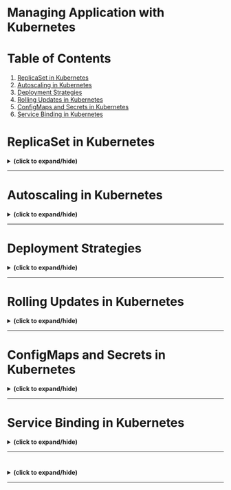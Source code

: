 # Managing Application with Kubernetes

# Table of Contents
1. [ReplicaSet in Kubernetes](#replica_set)
2. [Autoscaling in Kubernetes](#autoscaling)
3. [Deployment Strategies](#deployment_strategies)
4. [Rolling Updates in Kubernetes](#rolling_updates)
5. [ConfigMaps and Secrets in Kubernetes](#configMaps_and_secrets)
6. [Service Binding in Kubernetes](#servic_binding)




<a id="replica_set"></a>
# ReplicaSet in Kubernetes
<details close>
<summary><b>(click to expand/hide)</b></summary>
<!-- MarkdownTOC -->

## Overview
- A ReplicaSet ensures that a specified number of pod replicas are running at any given time.
- It is crucial for ensuring high availability, handling outages, and accommodating application demand.

## Limitations of Single-Pod Deployments
Single pods can't:
- Handle increased load through load balancing.
- Provide redundancy (single point of failure).
- Ensure high availability or automatic restarts during outages.

## Benefits of ReplicaSet
- **Scalability & Redundancy**: Adjusts the number of running pods to meet the desired state.
- **Failure Handling**: Automatically replaces failed pods.
- **Controlled by Deployment**: It's recommended to manage ReplicaSets through deployments for additional features.

## How ReplicaSet Works
- Doesn't own pods but uses labels to identify which pods to manage.
- Ensures the actual running pods match the desired state.
- Created automatically through deployments.

## Working with ReplicaSet
- A ReplicaSet is generated by default when a deployment is created.
- You can create a ReplicaSet directly using a YAML file with `kind: ReplicaSet`.
- Recommended to use within a deployment for added benefits and easier management.

## Commands for Managing ReplicaSet
- Create a deployment: `kubectl create -f deployment.yaml`
- Check created ReplicaSet: `kubectl get ReplicaSet`
- Create a ReplicaSet directly: `kubectl create -f replicaset.yaml`
- Scale a deployment: `kubectl scale deployment <DEPLOYMENT_NAME> --replicas=3`
- Check running pods: `kubectl get pods`
- Delete a pod: `kubectl delete pod <POD_NAME>`

## Scaling and Desired State
- ReplicaSets allow for scaling operations by adjusting the number of replicas.
- They continuously monitor and maintain the state of pods to ensure it matches the desired configuration.
- If a pod is manually deleted or added, the ReplicaSet takes action to correct the total count back to the desired state.

## Best Practices
- While ReplicaSets can be created directly, it's a best practice to use deployments.
- Deployments offer additional features, including rolling updates.

## Conclusion
- ReplicaSets are essential for high availability, scaling, and resilience in Kubernetes applications.
- They work best under the management of deployments for streamlined updates and features.

## Additional Resources
- More on Kubernetes ReplicaSets can be found in the [official documentation](https://kubernetes.io/docs/concepts/workloads/controllers/replicaset/).

<!-- /MarkdownTOC -->
</details>

---

<a id="autoscaling"></a>
# Autoscaling in Kubernetes
<details close>
<summary><b>(click to expand/hide)</b></summary>
<!-- MarkdownTOC -->

## Overview
Autoscaling optimizes resource usage and costs by automatically adjusting the number of running instances or resources in response to current demand.

### Objectives
- Understand what autoscaling is.
- Identify the types of autoscalers in Kubernetes.
- Learn how each autoscaler operates.

## Types of Autoscalers

### 1. Horizontal Pod Autoscaler (HPA)
- Adjusts the number of pod instances in a deployment or ReplicaSet.
- Operates based on CPU utilization or other select metrics.
- Responds to the workload changes by scaling the number of pods up or down.

#### How HPA Works
- Metrics like CPU utilization trigger scaling actions.
- As demand increases, HPA increases the number of pods ("scaling out").
- When demand drops, HPA decreases the number of pods ("scaling in").

### 2. Vertical Pod Autoscaler (VPA)
- Adjusts the compute resources of containers in pods.
- Increases or decreases the CPU and memory reservations as needed.
- Not typically used alongside HPA for the same resource metrics.

#### How VPA Works
- VPA adjusts the resources of the pods (CPU, memory) based on demand.
- During high demand, VPA increases resources ("scaling up").
- As demand decreases, it reduces the resources ("scaling down").

### 3. Cluster Autoscaler (CA)
- Adjusts the size of the Kubernetes cluster.
- Adds or removes nodes from the cluster based on the overall demand.

#### How CA Works
- When pod requests increase, CA adds new nodes to the cluster.
- CA removes nodes during low demand to optimize resource usage and costs.

## Key Takeaways
- Autoscalers ensure efficient use of resources in a Kubernetes cluster.
- HPA, VPA, and CA serve different purposes and can sometimes be used in combination for effective scaling.
- It's essential to choose the right type of autoscaler based on workload requirements and cost considerations.

## Best Practices
- Use `autoscale` command for HPA instead of manual configuration for ease of use.
- Don't use VPA and HPA together on the same CPU/memory metrics.
- Analyze specific needs to choose the appropriate autoscaler or combination of autoscalers.

<!-- /MarkdownTOC -->
</details>

---

<a id="deployment_strategies"></a>
# Deployment Strategies
<details close>
<summary><b>(click to expand/hide)</b></summary>
<!-- MarkdownTOC -->

## Overview

A Kubernetes deployment strategy defines an application’s lifecycle, ensuring the desired state for objects and applications is achieved and maintained automatically. These strategies minimize risk during deployment.

Kubernetes deployment strategies enable you to:
- Deploy, update, or rollback ReplicaSets, Pods, Services, and Applications
- Pause/Resume Deployments
- Scale Deployments either manually or automatically

## Types of Deployment Strategies

There are several deployment strategies, including:
- Recreate
- Rolling
- Blue/Green
- Canary
- A/B testing
- Shadow

Each strategy has its unique approach and use cases. They can be used independently or combined, depending on the deployment requirements.

### Recreate Strategy
![recreate_strategy](./images/recreate_strategy.png)
The recreate strategy involves stopping all existing Pods and starting new ones.

#### Steps
1. Prepare the new application version (v2).
2. Shut down all current version (v1) Pods.
3. Deploy the new version (v2) Pods.

#### Pros and Cons
- **Pros**: Simple setup
- **Cons**: Downtime during redeployment

### Rolling Strategy
![rolling(ramped)strategy](./images/rolling(ramped)strategy.png)
The rolling update strategy incrementally replaces Pods with new ones.

#### Steps
1. Release the new application version.
2. Replace each existing Pod with a new version, one after another.
3. The process continues until all Pods are updated.

#### Pros and Cons
- **Pros**: Zero downtime, suitable for stateful applications
- **Cons**: Slower deployment, no traffic control

### Blue/Green Strategy
![blue_green_strategy](./images/blue_green_strategy.png)
This strategy involves having two identical production environments (blue and green).

#### Steps
1. The 'green' environment is set up with the new version.
2. Once ready, the traffic is switched from 'blue' to 'green'.
3. For rollback, traffic is redirected to 'blue'.

#### Pros and Cons
- **Pros**: Instant rollback, no downtime
- **Cons**: High resource cost, demands extensive testing

### Canary Strategy
![canary_strategy](./images/canary_strategy.png)
The canary release strategy exposes a subset of users to the new application version.

#### Steps
1. Deploy the new version.
2. Route a small percentage of traffic to the new version.
3. Gradually increase traffic as confidence grows.

#### Pros and Cons
- **Pros**: Reduced risk due to phased rollout
- **Cons**: More complex setup, slower complete rollout

### A/B Testing Strategy
![a_b_testing_strategy](./images/a_b_testing_strategy.png)
A/B testing involves providing two versions to different user sets.

#### Steps
1. Release both versions of the application.
2. Direct user segments to each version based on specific criteria.
3. Analyze performance and user feedback.

#### Pros and Cons
- **Pros**: Direct feedback, control over traffic distribution
- **Cons**: Complexity, requires advanced traffic routing

### Shadow Strategy
![shadow_strategy](./images/shadow_strategy.png)
The shadow strategy deploys a 'shadow' version alongside the live version.

#### Steps
1. Duplicate live traffic to the shadow version.
2. The shadow version processes requests but doesn't impact the live system.

#### Pros and Cons
- **Pros**: Real-world testing without user impact
- **Cons**: High resource cost, doesn't capture user interaction

## Deployment Strategies Summary

| Strategy  | Zero Downtime | Real Traffic Testing | Targeted Users | Cloud Cost | Rollback Duration | User Impact | Setup Complexity |
|-----------|:-------------:|:--------------------:|:--------------:|:----------:|:-----------------:|:-----------:|:----------------:|
| Recreate  |       X       |          X           |       X        |     •--    |        •••        |     •••     |        ---       |
| Ramped    |      ✓        |          X           |       X        |     •--    |        •••        |     •--     |        •--       |
| Blue/Green|      ✓        |          X           |       X        |     •••    |        ---        |     ••-     |        ••-       |
| Canary    |      ✓        |         ✓            |       X        |     •--    |        •--        |     •--     |        ••-       |
| A/B Testing|     ✓        |         ✓            |      ✓         |     •--    |        •--        |     •--     |        •••       |
| Shadow    |      ✓        |         ✓            |       X        |     •••    |        ---        |     ---     |        •••       |

## Conclusion

Selecting the right strategy depends on several factors including the application type, target audience, and desired balance between speed and safety. Consider the specifics of your project, resources, and the potential impact on users before deciding on the most suitable deployment strategy.

<!-- /MarkdownTOC -->
</details>

---

<a id="rolling_updates"></a>
# Rolling Updates in Kubernetes
<details close>
<summary><b>(click to expand/hide)</b></summary>
<!-- MarkdownTOC -->

## Overview
This document summarizes the concept of rolling updates in Kubernetes, demonstrating how they provide automated, controlled application updates across pods with zero downtime, and how rollbacks can be efficiently handled.

## Objectives
- Understand what rolling updates are and their workflow.
- Prepare an application for rolling updates.
- Execute and rollback a rolling update.

## What are Rolling Updates?
- Automated updates that incrementally replace application instances with new ones.
- Work with pod templates, particularly deployments.
- No downtime for the application as it updates.
- Allows for easy rollback if the update is problematic.

## Preparing for Rolling Updates
1. **Add Probes**: Implement liveness and readiness probes for deployments, ensuring instances are marked as 'ready'.
2. **Update Strategy**: Incorporate a rolling update strategy in the deployment's YAML file.
   - **maxUnavailable**: Number (or percentage) of pods that can be unavailable during the update.
   - **maxSurge**: Number (or percentage) of pods that can be created above the desired amount.
   - **minReadySeconds**: Minimum number of seconds a pod should be ready for it to be considered available.
   - For zero downtime, set `maxUnavailable` to 0.

## Performing a Rolling Update
- Update the application's image and push the new version to a container registry (e.g., Docker Hub).
- Apply the new image to your deployment in Kubernetes.
- Monitor the status with the `rollout status` command.
- Verify the update by checking the application's output or response.

## Rolling Back an Update
- Use the `rollout undo` command to revert to a previous deployment state if an update is faulty or not required.
- Confirm the changes by inspecting the status of pods or the application's output.

## Strategies for Updates and Rollbacks
- **All-at-once**: Version N-1 is deactivated then version N is activated. This strategy can block user access momentarily.
- **One-at-a-time (Staggered)**: Pods are updated incrementally, maintaining continuous user access.

## Conclusion
- Rolling updates are essential for maintaining applications without interrupting their availability.
- Preparation with the correct parameters is crucial for successful rolling updates.
- Kubernetes allows for efficient rollbacks in case of update failures.
- Both all-at-once and one-at-a-time strategies have their use cases and can be chosen based on the application's tolerance for brief downtimes.

<!-- /MarkdownTOC -->
</details>

---

<a id="configMaps_and_secrets"></a>
# ConfigMaps and Secrets in Kubernetes
<details close>
<summary><b>(click to expand/hide)</b></summary>
<!-- MarkdownTOC -->

## Introduction

This guide provides an overview of ConfigMaps and Secrets within Kubernetes. Both are Kubernetes objects that provide a way to inject configuration data into pods. This allows for the separation of configuration from the application's image, facilitating updates and maintaining sensitive information securely.

## ConfigMaps

### Key Characteristics

- **Purpose**: Store non-confidential data in key-value pairs.
- **Usage**: Decouple configuration details from application code.
- **Size Limit**: Cannot exceed 1MB.
- **Data Fields**: Support for optional data and binary data fields.
- **Naming Restrictions**: Must conform to DNS subdomain names.
- **Reusability**: Can be used across multiple deployments.

### Creation Methods

1. **Using String Literals**: Directly from the command line.
2. **From Properties File**: Using key-value pairs from an existing file.
3. **From YAML File**: Applying a YAML descriptor file.

### Utilization in Pods

- Injected as environment variables via `configMapKeyRef`.
- Mounted as files within pods using volume plugins.

### Practical Usage

- Define ConfigMaps before deploying pods or applications.
- Reference ConfigMaps in deployment descriptors.
- Variables within ConfigMaps are accessible within the application (e.g., `process.env.VARIABLE_NAME`).

## Secrets

### Overview

- Similar to ConfigMaps but used for storing sensitive information.
- Content is base64 encoded.

### Creation Methods

1. **Using String Literals**: Create directly from the command line.
2. **From Environment Variables**: Storing each sensitive piece of information as an environment variable.
3. **From Files**: Using a volume that references the Secret.

### Handling Secrets

- Verified through the 'get' and 'describe' commands, but the actual secrets are not plainly visible.
- Can be mounted as volumes or exposed as environment variables.

### Practical Usage

- Secrets are referenced within the application code securely (e.g., `process.env.SECRET_KEY`).
- When mounted as files, applications read from the filesystem to retrieve the secret values.

## Conclusion

ConfigMaps and Secrets are essential Kubernetes features that enhance security and manageability. By externalizing application configuration and sensitive information, they promote best practices in software development and deployment, allowing for more flexible, secure, and modular applications.

<!-- /MarkdownTOC -->
</details>

---

<a id="servic_binding"></a>
# Service Binding in Kubernetes
<details close>
<summary><b>(click to expand/hide)</b></summary>
<!-- MarkdownTOC -->

## Overview

This summary covers the concept of service binding within a Kubernetes environment, emphasizing its role, implementation steps, and usage in applications, particularly using the IBM Cloud Service example.

## Understanding Service Binding

- **Definition**: Service binding connects applications to external services (e.g., databases, APIs, event buses) by managing configurations and safeguarding credentials.
- **Functionality**: It exposes service credentials securely within a Kubernetes cluster, typically through Kubernetes Secrets.

## Key Benefits

- Simplifies application connections to services.
- Automates credential management, enhancing security.
- Avoids hardcoding sensitive information in application code.

## Process of Service Binding

### Step 1: Provisioning the Service

- Create an instance of the desired service, like IBM's Tone Analyzer, either via command line or through the service's UI.

### Step 2: Binding the Service

- Bind the service instance to the Kubernetes cluster, generating credentials that will be used for secure interaction between the application and the service.

### Step 3: Storing Credentials

- Service credentials are stored in a Kubernetes Secret, encoded in base64, ensuring security within the cluster's environment.

### Step 4: Configuring the Application

- Set up the application to access the stored credentials, enabling it to interact securely with the bound service.

## Implementation in Kubernetes

- Service binding credentials become available to applications automatically after binding.
- Credentials can be consumed using `volumeMounts` and `volumes` or injected as environment variables into the application's pods.

## Accessing Secrets within the Cluster

- Use commands like `kubectl get secrets` to list all secrets or access through the Kubernetes Dashboard.
- Secrets can be mounted as volumes or referenced in environment variables within the application's pods.

## Practical Example

- A Node.js application can access service credentials by referencing environment variables such as `binding.APIkey`, `binding.username`, and `binding.password`.
- These credentials are used within the application's code to authenticate and interact with the external service securely.

## Conclusion

Service binding is a critical practice in secure, efficient, and scalable software deployment within Kubernetes environments. It abstracts sensitive credential handling away from application code, promoting security best practices, and simplifying configuration management.

<!-- /MarkdownTOC -->
</details>

---

<a id="binary"></a>
# 
<details close>
<summary><b>(click to expand/hide)</b></summary>
<!-- MarkdownTOC -->



<!-- /MarkdownTOC -->
</details>

---
